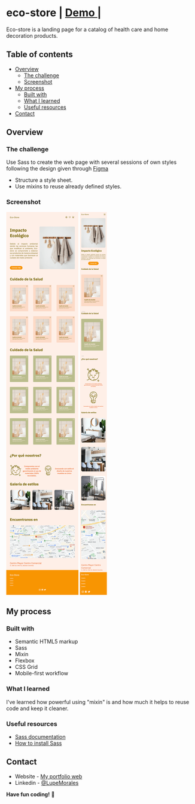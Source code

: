 # eco-store <span> | </span>  <a href="https://lupemorales.github.io/anime/" target="_blank">   Demo </a><span> | </span>

Eco-store is a landing page for a catalog of health care and home decoration products.


## Table of contents

- [Overview](#overview)
  - [The challenge](#the-challenge)
  - [Screenshot](#screenshot)
- [My process](#my-process)
  - [Built with](#built-with)
  - [What I learned](#what-i-learned)
  - [Useful resources](#useful-resources)
- [Contact](#contact)




## Overview

### The challenge
Use Sass to create the web page with several sessions of own styles following the design given through [Figma](https://www.figma.com/file/Em1aDiIHmqozHpUAjsYhT7/Eco-Store-Mockups-(Copy)?type=design&node-id=43-2185&t=C4wzlaOCCJExAuCe-0)

- Structure a style sheet.
- Use mixins to reuse already defined styles.

### Screenshot

![Desktop ](./assets/desktop.png)
![Mobile ](./assets/mobile.png)


## My process

### Built with

- Semantic HTML5 markup
- Sass 
- Mixin
- Flexbox
- CSS Grid
- Mobile-first workflow



### What I learned

I've learned how powerful using "mixin" is and how much it helps to reuse code and keep it cleaner.



### Useful resources

- [Sass documentation](https://sass-lang.com/documentation/) 
- [How to install Sass](https://www.youtube.com/watch?v=MCbdP3E2f7s&list=PLPP5LxJ4T3ifn0VdPY_glEIJaH6B6o4fh&index=1) 

## Contact

- Website - [My portfolio web](https://lupemorales.github.io/portfolio/)
- Linkedin - [@LupeMorales](https://www.linkedin.com/in/lupe-morales/)

**Have fun coding!** 🚀
